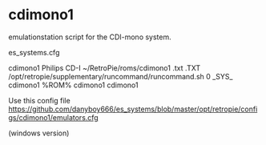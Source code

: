 # cdimono1

emulationstation script for the CDI-mono system.

es_systems.cfg

<system>
    <name>cdimono1</name>
    <fullname>Philips CD-I</fullname>
    <path>~/RetroPie/roms/cdimono1</path>
    <extension>.txt .TXT</extension>
<!--    <extension>.chd .zip .bin .cue .CHD .BIN .CUE .ZIP</extension> -->
    <command>/opt/retropie/supplementary/runcommand/runcommand.sh 0 _SYS_ cdimono1 %ROM%</command>
    <platform>cdimono1</platform>
    <theme>cdimono1</theme>
  </system>
  
Use this config file https://github.com/danyboy666/es_systems/blob/master/opt/retropie/configs/cdimono1/emulators.cfg

(windows version)
